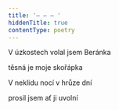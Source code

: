 ```yaml
---
title: '– – – '
hiddenTitle: true
contentType: poetry
---
```


V úzkostech volal jsem Beránka

těsná je moje skořápka

V neklidu nocí v hrůze dní

prosil jsem ať ji uvolní
